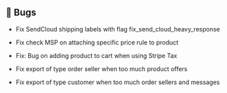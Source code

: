 ## 🐛 Bugs

- Fix SendCloud shipping labels with flag fix_send_cloud_heavy_response

- Fix check MSP on attaching specific price rule to product

- Fix: Bug on adding product to cart when using Stripe Tax

- Fix export of type order seller when too much product offers

- Fix export of type customer when too much order sellers and messages
